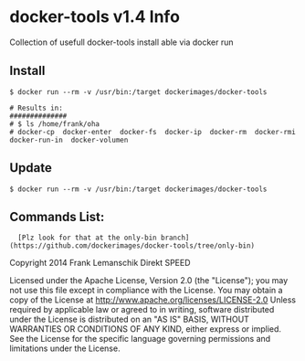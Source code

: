 docker-tools v1.4 Info
============
Collection of usefull docker-tools install able via docker run


## Install

    $ docker run --rm -v /usr/bin:/target dockerimages/docker-tools

    # Results in: 
    ##############
    # $ ls /home/frank/oha
    # docker-cp  docker-enter  docker-fs  docker-ip  docker-rm  docker-rmi  docker-run-in  docker-volumen
    
## Update

    $ docker run --rm -v /usr/bin:/target dockerimages/docker-tools

## Commands List:

      [Plz look for that at the only-bin branch](https://github.com/dockerimages/docker-tools/tree/only-bin)


 Copyright 2014 Frank Lemanschik Direkt SPEED 

 Licensed under the Apache License, Version 2.0 (the "License");
 you may not use this file except in compliance with the License.
 You may obtain a copy of the License at
 http://www.apache.org/licenses/LICENSE-2.0
 Unless required by applicable law or agreed to in writing, software
 distributed under the License is distributed on an "AS IS" BASIS,
 WITHOUT WARRANTIES OR CONDITIONS OF ANY KIND, either express or implied.
 See the License for the specific language governing permissions and
 limitations under the License.
